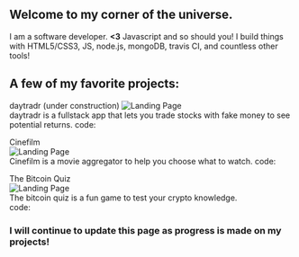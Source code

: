 ## Welcome to my corner of the universe.
I am a software developer. **<3** Javascript and so should you!
I build things with HTML5/CSS3, JS, node.js, mongoDB, travis CI, and countless other tools!

## A few of my favorite projects:
daytradr (under construction) 
![Landing Page](http://i.imgur.com/CpoIJbX.png "Landing Page")  
daytradr is a fullstack app that lets you trade stocks with fake money to see potential returns. 
code:  [](https://github.com/dotexe0/daytradr)

Cinefilm             
![Landing Page](http://imgur.com/xaYTvP1.png "Landing Page")   
Cinefilm is a movie aggregator to help you choose what to watch.
code: [](https://github.com/dotexe0/daytradr)

The Bitcoin Quiz   
![Landing Page](http://i.imgur.com/kSLfYif.png "Landing Page")  
The bitcoin quiz is a fun game to test your crypto knowledge.      
code: [](https://dotexe0.github.io/quiz-app/)

### I will continue to update this page as progress is made on my projects!
